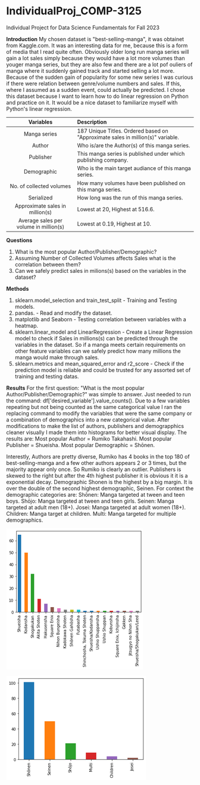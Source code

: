 # IndividualProj_COMP-3125
Individual Project for Data Science Fundamentals for Fall 2023

**Introduction**
  My chosen dataset is "best-selling-manga", it was obtainet from Kaggle.com. It was an interesting data for me, because this is a form of media that I read quite often. Obviously older long run manga series will gain a lot sales simply because they would have a lot more volumes than youger manga series, but they are also few and there are a lot pof ouliers of manga where it suddenly gained track and started selling a lot more. Because of the sudden gain of popularity for some new series I was curious if there were relation between genre/volume numbers and sales. If this, where I assumed as a sudden event, could actually be predicted. I chose this dataset because I want to learn how to do linear regression on Python and practice on it. It would be a nice dataset to familiarize myself with Python's linear regression.

| Variables | Description |
|:----: | :--- |
|Manga series | 187 Unique Titles. Ordered based on "Approximate sales in million(s)" variable. |
|Author | Who is/are the Author(s) of this manga series.|
|Publisher | This manga series is published under which publishing company.|
|Demographic | Who is the main target audiance of this manga series. |
|No. of collected volumes | How many volumes have been published on this manga series. |
|Serialized | How long was the run of this manga series. |
| Approximate sales in million(s) | Lowest at 20, Highest at 516.6. |
| Average sales per volume in million(s) | Lowest at 0.19, Highest at 10. |

**Questions**
1. What is the most popular Author/Publisher/Demographic?
2. Assuming Number of Collected Volumes affects Sales what is the correlation between them?
3. Can we safely predict sales in milions(s) based on the variables in the dataset?

**Methods**
1. sklearn.model_selection and train_test_split - Training and Testing models.
2. pandas. - Read and modify the dataset.
3. matplotlib and Seaborn - Testing correlation between variables with a heatmap.
4. sklearn.linear_model and LinearRegression - Create a Linear Regression model to check if Sales in millions(s) can be predicted through the variables in the dataset. So if a manga meets certain requirements on other feature variables can we safely predict how many millions the manga would make through sales. 
5. sklearn.metrics and mean_squared_error and r2_score - Check if the prediction model is reliable and could be trusted for any assorted set of training and testing datas. 

**Results**
For the first question: "What is the most popular Author/Publisher/Demographic?" was simple to answer. Just needed to run the command: df['desired_variable'].value_counts(). Due to a few variables repeating but not being counted as the same categorical value I ran the replacing command to modify the variables that were the same company or a combination of demographics into a new categorical value. 
After modifications to make the list of authors, publishers and demograpphics cleaner visually I made them into histograms for better visual display.
The results are:
Most popular Author = Rumiko Takahashi.
Most popular Publisher = Shueisha.
Most popular Demographic = Shōnen. 

Interestly, Authors are pretty diverse, Rumiko has 4 books in the top 180 of best-selling-manga and a few other authors appears 2 or 3 times, but the majority appear only once. So Rumiko is clearly an outlier. 
Publishers is skewed to the right but after the 4th highest publisher it is obvious it it is a exponential decay.
Demographic Shonen is the highest by a big margin. It is over the double of the second highest demographic, Seinen.
For context the demographic categories are:
Shōnen: Manga targeted at tween and teen boys.
Shōjo: Manga targeted at tween and teen girls.
Seinen: Manga targeted at adult men (18+).
Josei: Manga targeted at adult women (18+).
Children: Manga target at children.
Multi: Manga targeted for multiple demographics.

![Local Image](graphs/improvedpublisherhist.png)

![Local Image](graphs/improveddemographichist.png)

